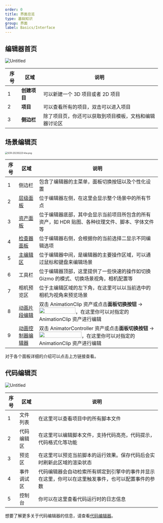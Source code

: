 ```yaml
---
order: 0
title: 界面总览
type: 基础知识
group: 界面
label: Basics/Interface
---
```


## 编辑器首页

![Untitled](https://mdn.alipayobjects.com/huamei_fvsq9p/afts/img/A*zRqTSIcsY74AAAAAAAAAAAAADqiTAQ/original)

| 序号 | 区域         | 说明                                                   |
| ---- | ------------ | ------------------------------------------------------ |
| 1    | **创建项目** | 可以新建一个 3D 项目或者 2D 项目                       |
| 2    | **项目**     | 可以查看所有的项目，双击可以进入项目                   |
| 3    | **侧边栏**   | 除了项目页，你还可以获取到项目模板，文档和编辑器讨论区 |

## 场景编辑页

<img src="https://mdn.alipayobjects.com/huamei_fvsq9p/afts/img/A*-txWQZkYIjgAAAAAAAAAAAAADqiTAQ/original" alt="SCR-20230223-klw.png" style="zoom: 50%;" />

| 序号 | 区域                                          | 说明                                                                                                                                                                                                                                      |
| ---- | --------------------------------------------- | ----------------------------------------------------------------------------------------------------------------------------------------------------------------------------------------------------------------------------------------- |
| 1    | 侧边栏                                        | 包含了编辑器的主菜单，面板切换按钮以及个性化设置                                                                                                                                                                                          |
| 2    | [层级面板](${docs}interface-hierarchy)        | 位于编辑器左侧，在这里会显示整个场景中的所有节点                                                                                                                                                                                          |
| 3    | [资产面板](${docs}interface-assets)           | 位于编辑器底部，其中会显示当前项目所包含的所有资产，如 HDR 贴图、各种纹理文件、脚本、字体文件等                                                                                                                                           |
| 4    | [检查器面板](${docs}interface-inspector)      | 位于编辑器右侧，会根据你的当前选择二显示不同编辑选项                                                                                                                                                                                      |
| 5    | [主编辑区](${docs}interface-viewport)         | 位于编辑器中间，是编辑器的主要操作区域，可以通过鼠标和键盘来编辑场景                                                                                                                                                                      |
| 6    | 工具栏                                        | 位于编辑器顶部，这里提供了一些快速的操作如切换 Gizmo 的模式、切换场景视角，相机配置等                                                                                                                                                     |
| 7    | 相机预览区                                    | 位于主编辑区域的左下角，在这里可以以当前选中的相机为视角来预览场景                                                                                                                                                                        |
| 8    | [动画片段编辑](${docs}animation-clip)         | 双击 AnimationClip 资产或点击**面板切换按钮** -> <img src="https://mdn.alipayobjects.com/huamei_yo47yq/afts/img/A*d5T9Tb852wQAAAAAAAAAAAAADhuCAQ/original" width="120" height="20">，在这里你可以对指定的 AnimationClip 资产进行编辑      |
| 9    | [动画控制器编辑器](${docs}animation-animator) | 双击 AnimatorController 资产或点击**面板切换按钮** -> <img src="https://mdn.alipayobjects.com/huamei_yo47yq/afts/img/A*MRuqSJWALfYAAAAAAAAAAAAADhuCAQ/original" width="140" height="20">，在这里你可以对指定的 AnimationClip 资产进行编辑 |

对于各个面板详细的介绍可以点击上方链接查看。

## 代码编辑页

![Untitled](https://mdn.alipayobjects.com/huamei_fvsq9p/afts/img/A*3crSToI-RdAAAAAAAAAAAAAADqiTAQ/**original**)

| 序号 | 区域       | 说明                                                                                               |
| ---- | ---------- | -------------------------------------------------------------------------------------------------- |
| 1    | 文件列表   | 在这里可以查看项目中的所有脚本文件                                                                 |
| 2    | 代码编辑区 | 在这里可以编辑脚本文件，支持代码高亮，代码提示，代码格式化等功能                                   |
| 3    | 预览区     | 在这里可以预览当前脚本的运行效果。保存代码后会实时刷新此区域的渲染状态                             |
| 4    | 事件调试区 | 代码编辑器会自动检索所有绑定到引擎中的事件并显示在这里，你可以在这里触发事件，也可以配置事件的参数 |
| 5    | 控制台     | 你可以在这里查看代码运行时的日志信息                                                               |

想要了解更多关于代码编辑器的信息，请查看[代码编辑器](${docs}script-edit)。
